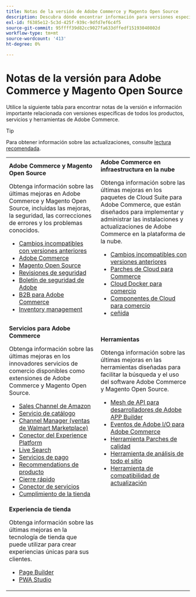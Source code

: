 ```yaml
---
title: Notas de la versión de Adobe Commerce y Magento Open Source
description: Descubra dónde encontrar información para versiones específicas de Adobe Commerce y Magento Open Source.
exl-id: f6385e12-5c3d-425f-939c-9dfd7ef6c4f5
source-git-commit: 95ffff39d82cc9027fa633dffedf15193040802d
workflow-type: tm+mt
source-wordcount: '413'
ht-degree: 0%

---
```


# Notas de la versión para Adobe Commerce y Magento Open Source

Utilice la siguiente tabla para encontrar notas de la versión e información importante relacionada con versiones específicas de todos los productos, servicios y herramientas de Adobe Commerce.

>[!TIP]
>
>Para obtener información sobre las actualizaciones, consulte [lectura recomendada](../../upgrade/resources/recommended-reading.md).

<table>
  <tbody>
    <tr>
      <td><strong>Adobe Commerce y Magento Open Source</strong>
        <p>Obtenga información sobre las últimas mejoras en Adobe Commerce y Magento Open Source, incluidas las mejoras, la seguridad, las correcciones de errores y los problemas conocidos.</p>
          <ul>
            <li><a href="https://developer.adobe.com/commerce/php/development/backward-incompatible-changes/">Cambios incompatibles con versiones anteriores</a></li>
            <li><a href="commerce/2-4-6.md">Adobe Commerce</a></li>
            <li><a href="open-source/2-4-6.md">Magento Open Source</a></li>
            <li><a href="security/2-4-5-p2.md">Revisiones de seguridad</a></li>
            <li><a href="https://helpx.adobe.com/security/products/magento.html">Boletín de seguridad de Adobe</a></li>
            <li><a href="https://experienceleague.adobe.com/docs/commerce-admin/b2b/release-notes.html">B2B para Adobe Commerce</a></li>
            <li><a href="https://experienceleague.adobe.com/docs/commerce-admin/inventory/release-notes.html">Inventory management</a></li>
          </ul>
        </td>
      <td><strong>Adobe Commerce en infraestructura en la nube</strong>
        <p>Obtenga información sobre las últimas mejoras en los paquetes de Cloud Suite para Adobe Commerce, que están diseñados para implementar y administrar las instalaciones y actualizaciones de Adobe Commerce en la plataforma de la nube.</p>
          <ul>
            <li><a href="https://devdocs.magento.com/cloud/release-notes/backward-incompatible-changes.html">Cambios incompatibles con versiones anteriores</a></li>
            <li><a href="https://devdocs.magento.com/cloud/release-notes/mcp-release-notes.html">Parches de Cloud para Commerce</a></li>
            <li><a href="https://devdocs.magento.com/cloud/release-notes/mcd-release-notes.html">Cloud Docker para comercio</a></li>
            <li><a href="https://devdocs.magento.com/cloud/release-notes/mcc-release-notes.html">Componentes de Cloud para comercio</a></li>
            <li><a href="https://devdocs.magento.com/cloud/release-notes/ece-release-notes.html">ceñida</a></li>
          </ul>
      </td>
    </tr>
    <tr>
      <td><strong>Servicios para Adobe Commerce</strong>
        <p>Obtenga información sobre las últimas mejoras en los innovadores servicios de comercio disponibles como extensiones de Adobe Commerce y Magento Open Source.</p>
          <ul>
            <li><a href="https://experienceleague.adobe.com/docs/commerce-channels/amazon/release-notes.html">Sales Channel de Amazon</a></li>
            <li><a href="https://experienceleague.adobe.com/docs/commerce-merchant-services/catalog-service/release-notes.html">Servicio de catálogo</a></li>
            <li><a href="https://experienceleague.adobe.com/docs/commerce-channels/channel-manager/release-notes.html">Channel Manager (ventas de Walmart Marketplace)</a></li>
            <li><a href="https://experienceleague.adobe.com/docs/commerce-merchant-services/experience-platform-connector/release-notes.html">Conector del Experience Platform</a></li>
            <li><a href="https://experienceleague.adobe.com/docs/commerce-merchant-services/live-search/release-notes.html">Live Search</a></li>
            <li><a href="https://experienceleague.adobe.com/docs/commerce-merchant-services/payment-services/release-notes.html">Servicios de pago</a></li>
            <li><a href="https://experienceleague.adobe.com/docs/commerce-merchant-services/product-recommendations/release-notes.html">Recommendations de producto</a></li>
            <li><a href="https://experienceleague.adobe.com/docs/commerce-merchant-services/quick-checkout/release-notes.html?lang=en">Cierre rápido</a></li>
            <li><a href="https://experienceleague.adobe.com/docs/commerce-merchant-services/user-guides/integration-services/saas.html">Conector de servicios</a></li>
            <li><a href="https://experienceleague.adobe.com/docs/commerce-merchant-services/store-fulfillment/release-notes.html?lang=en">Cumplimiento de la tienda</a></li>
          </ul>
        </td>
      <td><strong>Herramientas</strong>
        <p>Obtenga información sobre las últimas mejoras en las herramientas diseñadas para facilitar la búsqueda y el uso del software Adobe Commerce y Magento Open Source.</p>
          <ul>
            <li><a href="https://developer.adobe.com/graphql-mesh-gateway/">Mesh de API para desarrolladores de Adobe APP Builder</a></li>
            <li><a href="https://developer.adobe.com/commerce/events/get-started/release-notes/">Eventos de Adobe I/O para Adobe Commerce</a></li>
            <li><a href="../../tools/quality-patches-tool/release-notes.md">Herramienta Parches de calidad</a></li>
            <li><a href="../../tools/site-wide-analysis-tool/intro.md">Herramienta de análisis de todo el sitio</a></li>
            <li><a href="../../upgrade/upgrade-compatibility-tool/overview.md">Herramienta de compatibilidad de actualización</a></li>
          </ul>
      </td>
    </tr>
    <tr>
       <td><strong>Experiencia de tienda</strong>
        <p>Obtenga información sobre las últimas mejoras en la tecnología de tienda que puede utilizar para crear experiencias únicas para sus clientes.</p>
          <ul>
            <li><a href="https://experienceleague.adobe.com/docs/commerce-admin/page-builder/release-notes.html">Page Builder</a></li>
            <li><a href="https://github.com/magento/pwa-studio/releases/latest">PWA Studio</a></li>
          </ul>
      </td>
      <td></td>
    </tr>
  </tbody>
</table>
